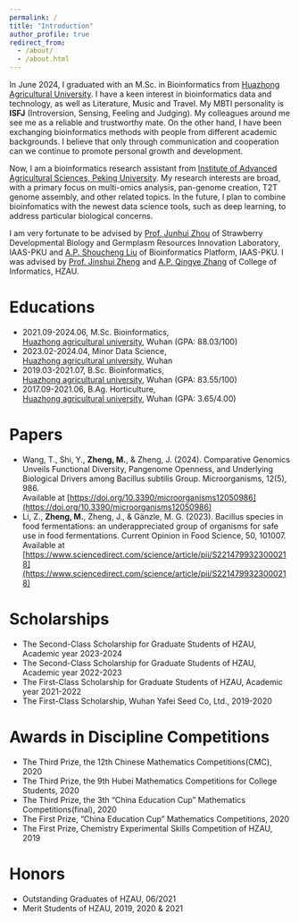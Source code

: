 ```yaml
---
permalink: /
title: "Introduction"
author_profile: true
redirect_from: 
  - /about/
  - /about.html
---
```

In June 2024, I graduated with an M.Sc. in Bioinformatics from [Huazhong Agricultural University](https://www.hzau.edu.cn/). I have a keen interest in bioinformatics data and technology, as well as Literature, Music and Travel. My MBTI personality is **ISFJ** (Introversion, Sensing, Feeling and Judging). My colleagues around me see me as a reliable and trustworthy mate. On the other hand, I have been exchanging bioinformatics methods with people from different academic backgrounds. I believe that only through communication and cooperation can we continue to promote personal growth and development.

Now, I am a bioinformatics research assistant from [Institute of Advanced Agricultural Sciences, Peking University](https://www.pku-iaas.edu.cn/). My research interests are broad, with a primary focus on multi-omics analysis, pan-genome creation, T2T genome assembly, and other related topics. In the future, I plan to combine bioinfomatics with the newest data science tools, such as deep learning, to address particular biological concerns.

I am very fortunate to be advised by [Prof. Junhui Zhou](https://www.pku-iaas.edu.cn/list_38/71.html) of Strawberry Developmental Biology and Germplasm Resources Innovation Laboratory, IAAS-PKU and [A.P. Shoucheng Liu](https://www.pku-iaas.edu.cn/list_28/371.html) of Bioinformatics Platform, IAAS-PKU. I was advised by [Prof. Jinshui Zheng](https://faculty.hzau.edu.cn/zhengjinshui/zh_CN/index) and [A.P. Qingye Zhang](https://coi.hzau.edu.cn/info/1093/3028.htm) of College of Informatics, HZAU.

Educations
======
- 2021.09-2024.06,   M.Sc. Bioinformatics, <br/>
  [Huazhong agricultural university](https://www.hzau.edu.cn/), Wuhan (GPA: 88.03/100)
- 2023.02-2024.04,   Minor Data Science, <br/>
  [Huazhong agricultural university](https://www.hzau.edu.cn/), Wuhan 
- 2019.03-2021.07,   B.Sc. Bioinformatics, <br/>
  [Huazhong agricultural university](https://www.hzau.edu.cn/), Wuhan (GPA: 83.55/100)
- 2017.09-2021.06,   B.Ag. Horticulture, <br/>
  [Huazhong agricultural university](https://www.hzau.edu.cn/), Wuhan (GPA: 3.65/4.00)

Papers
======
- Wang, T., Shi, Y., **Zheng, M.**, & Zheng, J. (2024). Comparative Genomics Unveils Functional
Diversity, Pangenome Openness, and Underlying Biological Drivers among Bacillus subtilis
Group. Microorganisms, 12(5), 986.<br/>Available at [https://doi.org/10.3390/microorganisms12050986](https://doi.org/10.3390/microorganisms12050986)
- Li, Z., **Zheng, M.**, Zheng, J., & Gänzle, M. G. (2023). Bacillus species in food fermentations: an underappreciated group of organisms for safe use in food fermentations. Current Opinion in Food Science, 50, 101007.<br/>Available at [https://www.sciencedirect.com/science/article/pii/S2214799323000218](https://www.sciencedirect.com/science/article/pii/S2214799323000218)

Scholarships
======
- The Second-Class Scholarship for Graduate Students of HZAU, Academic year 2023-2024
- The Second-Class Scholarship for Graduate Students of HZAU, Academic year 2022-2023
- The First-Class Scholarship for Graduate Students of HZAU, Academic year 2021-2022
- The First-Class Scholarship, Wuhan Yafei Seed Co, Ltd., 2019-2020

Awards in Discipline Competitions
======
- The Third Prize, the 12th Chinese Mathematics Competitions(CMC), 2020
- The Third Prize, the 9th Hubei Mathematics Competitions for College Students, 2020
- The Third Prize, the 3th “China Education Cup” Mathematics Competitions(final), 2020
- The First Prize, “China Education Cup” Mathematics Competitions, 2020
- The First Prize, Chemistry Experimental Skills Competition of HZAU, 2019

Honors
======
- Outstanding Graduates of HZAU,  06/2021
- Merit Students of HZAU,  2019, 2020 & 2021
